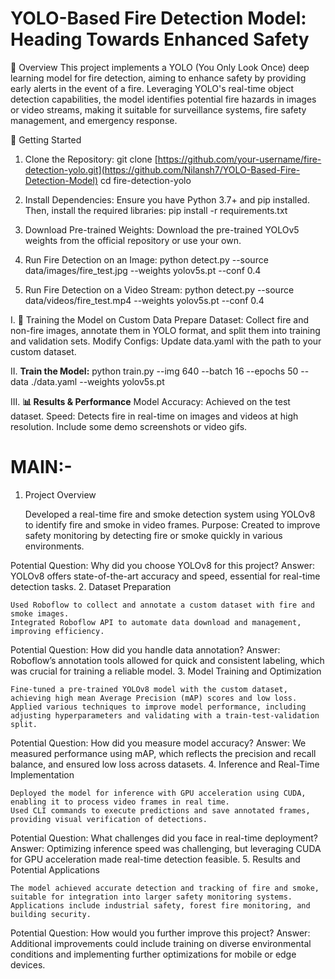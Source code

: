 # **YOLO-Based Fire Detection Model: Heading Towards Enhanced Safety**
🚨 Overview
This project implements a YOLO (You Only Look Once) deep learning model for fire detection, aiming to enhance safety by providing early alerts in the event of a fire. Leveraging YOLO's real-time object detection capabilities, the model identifies potential fire hazards in images or video streams, making it suitable for surveillance systems, fire safety management, and emergency response.

🚀 Getting Started

1. Clone the Repository:
git clone [https://github.com/your-username/fire-detection-yolo.git](https://github.com/Nilansh7/YOLO-Based-Fire-Detection-Model)
cd fire-detection-yolo

3. Install Dependencies:
Ensure you have Python 3.7+ and pip installed. Then, install the required libraries:
pip install -r requirements.txt

3. Download Pre-trained Weights:
Download the pre-trained YOLOv5 weights from the official repository or use your own.

4. Run Fire Detection on an Image:
python detect.py --source data/images/fire_test.jpg --weights yolov5s.pt --conf 0.4

6. Run Fire Detection on a Video Stream:
python detect.py --source data/videos/fire_test.mp4 --weights yolov5s.pt --conf 0.4


I. 🔧 Training the Model on Custom Data
Prepare Dataset: Collect fire and non-fire images, annotate them in YOLO format, and split them into training and validation sets.
Modify Configs: Update data.yaml with the path to your custom dataset.


II. **Train the Model:**
python train.py --img 640 --batch 16 --epochs 50 --data ./data.yaml --weights yolov5s.pt


III. **📊 Results & Performance**
Model Accuracy: Achieved on the test dataset.
Speed: Detects fire in real-time on images and videos at high resolution.
Include some demo screenshots or video gifs.


# MAIN:- 

1. Project Overview

    Developed a real-time fire and smoke detection system using YOLOv8 to identify fire and smoke in video frames.
    Purpose: Created to improve safety monitoring by detecting fire or smoke quickly in various environments.

Potential Question: Why did you choose YOLOv8 for this project?
Answer: YOLOv8 offers state-of-the-art accuracy and speed, essential for real-time detection tasks.
2. Dataset Preparation

    Used Roboflow to collect and annotate a custom dataset with fire and smoke images.
    Integrated Roboflow API to automate data download and management, improving efficiency.

Potential Question: How did you handle data annotation?
Answer: Roboflow’s annotation tools allowed for quick and consistent labeling, which was crucial for training a reliable model.
3. Model Training and Optimization

    Fine-tuned a pre-trained YOLOv8 model with the custom dataset, achieving high mean Average Precision (mAP) scores and low loss.
    Applied various techniques to improve model performance, including adjusting hyperparameters and validating with a train-test-validation split.

Potential Question: How did you measure model accuracy?
Answer: We measured performance using mAP, which reflects the precision and recall balance, and ensured low loss across datasets.
4. Inference and Real-Time Implementation

    Deployed the model for inference with GPU acceleration using CUDA, enabling it to process video frames in real time.
    Used CLI commands to execute predictions and save annotated frames, providing visual verification of detections.

Potential Question: What challenges did you face in real-time deployment?
Answer: Optimizing inference speed was challenging, but leveraging CUDA for GPU acceleration made real-time detection feasible.
5. Results and Potential Applications

    The model achieved accurate detection and tracking of fire and smoke, suitable for integration into larger safety monitoring systems.
    Applications include industrial safety, forest fire monitoring, and building security.

Potential Question: How would you further improve this project?
Answer: Additional improvements could include training on diverse environmental conditions and implementing further optimizations for mobile or edge devices.
